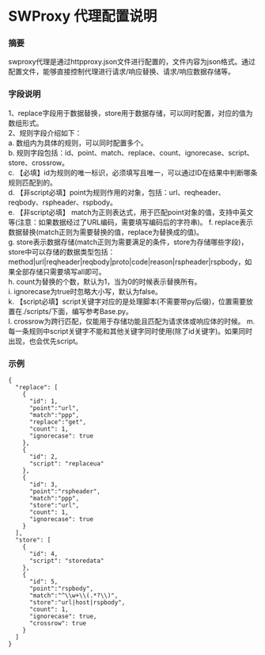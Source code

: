# SWProxy 代理配置说明
### 摘要
swproxy代理是通过httpproxy.json文件进行配置的，文件内容为json格式。通过配置文件，能够直接控制代理进行请求/响应替换、请求/响应数据存储等。

### 字段说明
1、replace字段用于数据替换，store用于数据存储，可以同时配置，对应的值为数组形式。  
2、规则字段介绍如下：  
    a. 数组内为具体的规则，可以同时配置多个。  
    b. 规则字段包括：id、point、match、replace、count、ignorecase、script、store、crossrow。  
    c. 【必填】id为规则的唯一标识，必须填写且唯一，可以通过ID在结果中判断哪条规则匹配到的。  
    d. 【非script必填】point为规则作用的对象，包括：url、reqheader、reqbody、rspheader、rspbody。  
    e. 【非script必填】 match为正则表达式，用于匹配point对象的值，支持中英文等(注意：如果数据经过了URL编码，需要填写编码后的字符串)。 
    f. replace表示数据替换(match正则为需要替换的值，replace为替换成的值)。  
    g. store表示数据存储(match正则为需要满足的条件，store为存储哪些字段)，store中可以存储的数据类型包括：method|url|reqheader|reqbody|proto|code|reason|rspheader|rspbody，如果全部存储只需要填写all即可。  
    h. count为替换的个数，默认为1，当为0的时候表示替换所有。  
    i. ignorecase为true时忽略大小写，默认为false。  
    k. 【script必填】script关键字对应的是处理脚本(不需要带py后缀)，位置需要放置在./scripts/下面，编写参考Base.py。  
    l. crossrow为跨行匹配，仅能用于存储功能且匹配为请求体或响应体的时候。
    m. 每一条规则中script关键字不能和其他关键字同时使用(除了id关键字)。如果同时出现，也会优先script。


### 示例
```
{ 
  "replace": [
    {
      "id": 1,
      "point":"url",
      "match":"ppp",
      "replace":"get",
      "count": 1,
      "ignorecase": true
    },
    {
      "id": 2,
      "script": "replaceua"
    },
    {
      "id": 3,
      "point":"rspheader",
      "match":"ppp",
      "store":"url",
      "count": 1,
      "ignorecase": true
    }
  ],
  "store": [
    {
      "id": 4,
      "script": "storedata"
    },
    {
      "id": 5,
      "point":"rspbody",
      "match":"^\\w+\\(.*?\\)",
      "store":"url|host|rspbody",
      "count": 1,
      "ignorecase": true,
      "crossrow": true
    }
  ]
}
```